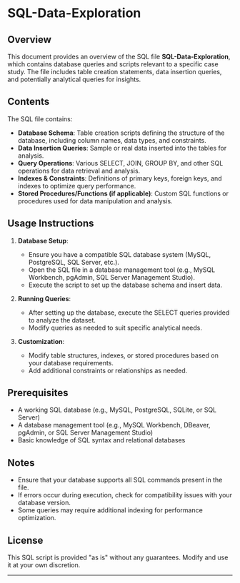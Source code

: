 # SQL-Data-Exploration

## Overview
This document provides an overview of the SQL file **SQL-Data-Exploration**, which contains database queries and scripts relevant to a specific case study. The file includes table creation statements, data insertion queries, and potentially analytical queries for insights.

## Contents
The SQL file contains:
- **Database Schema**: Table creation scripts defining the structure of the database, including column names, data types, and constraints.
- **Data Insertion Queries**: Sample or real data inserted into the tables for analysis.
- **Query Operations**: Various SELECT, JOIN, GROUP BY, and other SQL operations for data retrieval and analysis.
- **Indexes & Constraints**: Definitions of primary keys, foreign keys, and indexes to optimize query performance.
- **Stored Procedures/Functions (if applicable)**: Custom SQL functions or procedures used for data manipulation and analysis.

## Usage Instructions
1. **Database Setup**:
   - Ensure you have a compatible SQL database system (MySQL, PostgreSQL, SQL Server, etc.).
   - Open the SQL file in a database management tool (e.g., MySQL Workbench, pgAdmin, SQL Server Management Studio).
   - Execute the script to set up the database schema and insert data.

2. **Running Queries**:
   - After setting up the database, execute the SELECT queries provided to analyze the dataset.
   - Modify queries as needed to suit specific analytical needs.

3. **Customization**:
   - Modify table structures, indexes, or stored procedures based on your database requirements.
   - Add additional constraints or relationships as needed.

## Prerequisites
- A working SQL database (e.g., MySQL, PostgreSQL, SQLite, or SQL Server)
- A database management tool (e.g., MySQL Workbench, DBeaver, pgAdmin, or SQL Server Management Studio)
- Basic knowledge of SQL syntax and relational databases

## Notes
- Ensure that your database supports all SQL commands present in the file.
- If errors occur during execution, check for compatibility issues with your database version.
- Some queries may require additional indexing for performance optimization.

## License
This SQL script is provided "as is" without any guarantees. Modify and use it at your own discretion.

---
